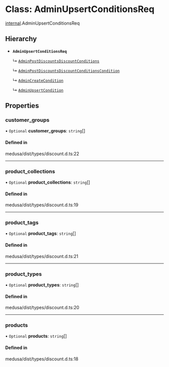 # Class: AdminUpsertConditionsReq

[internal](../modules/internal-6.md).AdminUpsertConditionsReq

## Hierarchy

- **`AdminUpsertConditionsReq`**

  ↳ [`AdminPostDiscountsDiscountConditions`](internal-6.AdminPostDiscountsDiscountConditions.md)

  ↳ [`AdminPostDiscountsDiscountConditionsCondition`](internal-6.AdminPostDiscountsDiscountConditionsCondition.md)

  ↳ [`AdminCreateCondition`](internal-6.AdminCreateCondition.md)

  ↳ [`AdminUpsertCondition`](internal-6.AdminUpsertCondition.md)

## Properties

### customer\_groups

• `Optional` **customer\_groups**: `string`[]

#### Defined in

medusa/dist/types/discount.d.ts:22

___

### product\_collections

• `Optional` **product\_collections**: `string`[]

#### Defined in

medusa/dist/types/discount.d.ts:19

___

### product\_tags

• `Optional` **product\_tags**: `string`[]

#### Defined in

medusa/dist/types/discount.d.ts:21

___

### product\_types

• `Optional` **product\_types**: `string`[]

#### Defined in

medusa/dist/types/discount.d.ts:20

___

### products

• `Optional` **products**: `string`[]

#### Defined in

medusa/dist/types/discount.d.ts:18
